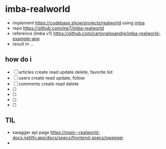 # imba-realworld

- implement https://codebase.show/projects/realworld using [imba](imba.io)
- repo https://github.com/me7/imba-realworld
- reference (imba v1) https://github.com/cartonalexandre/imba-realworld-example-app
- result in ...

## how do i
- [ ] articles create read update delete, favorite list
- [ ] users create read update, follow
- [ ] comments create read delete
- [ ] 
- [ ] 
- [ ] 
- [ ] 

## TIL
- swagger api page https://main--realworld-docs.netlify.app/docs/specs/frontend-specs/swagger
- 